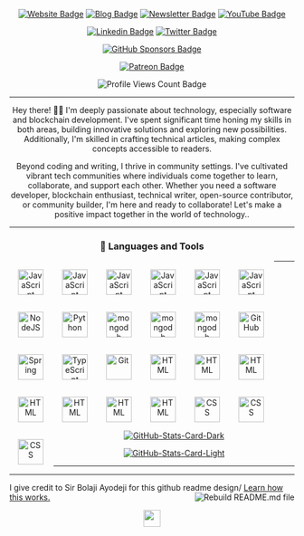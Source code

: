 <div align="center">
<p><a href="https://moses-xbe9.onrender.com/"><img src="https://img.shields.io/badge/-Website-3B7EBF?style=for-the-badge&amp;logo=amp&amp;lgoColor=white" alt="Website Badge"></a> <a href="https://moses-sunday.hashnode.dev/"><img src="https://img.shields.io/badge/-Blog-3B7EBF?style=for-the-badge&amp;logo=Hashnode&amp;logoColor=white" alt="Blog Badge"></a> <a href="https://moses-sunday.hashnode.dev/newsletter"><img src="https://img.shields.io/badge/-Newsletter-3B7EBF?style=for-the-badge&amp;logo=Substack&amp;logoColor=white" alt="Newsletter Badge"></a> <a href="https://youtube.com/@devs_hub_?si=P44Q7EVJFkIEfEvZ"><img src="https://img.shields.io/badge/-Youtube-3B7EBF?style=for-the-badge&amp;logo=Youtube&amp;logoColor=white" alt="YouTube Badge"></a>

<!-- <a href="https://slides.com/bolajiayodeji"><img src="https://img.shields.io/badge/-Slides-3B7EBF?style=for-the-badge&amp;logo=slides&amp;logoColor=white" alt="Slides Badge"></a>  -->

<a href="www.linkedin.com/in/moses-sunday"><img src="https://img.shields.io/badge/-LinkedIn-3B7EBF?style=for-the-badge&amp;logo=Linkedin&amp;logoColor=white" alt="Linkedin Badge"></a> <a href="https://twitter.com/Moses_Sunday_"><img src="https://img.shields.io/badge/@Moses_Sunday_-3B7EBF?style=for-the-badge&amp;logo=x&amp;logoColor=white" alt="Twitter Badge"></a>

<a href="https://github.com/sponsors/BolajiAyodeji"><img src="https://img.shields.io/badge/-github%20sponsors-3B7EBF?style=for-the-badge&amp;logo=github&amp;logoColor=white" alt="GitHub Sponsors Badge"></a>

<a href="https://patreon.com/bolajiayodeji"><img src="https://img.shields.io/badge/-Patreon-3B7EBF?style=for-the-badge&amp;logo=Patreon&amp;logoColor=white" alt="Patreon Badge"></a>

<img src="https://komarev.com/ghpvc/?username=Moses-main&amp;style=for-the-badge" alt="Profile Views Count Badge"></p>

<hr>
<p>
Hey there! 👋🏾 I'm deeply passionate about technology, especially software and blockchain development. I've spent significant time honing my skills in both areas, building innovative solutions and exploring new possibilities. Additionally, I'm skilled in crafting technical articles, making complex concepts accessible to readers.</p>

<!-- <p>
As an advocate for open-source collaboration, I actively contribute to projects that drive progress and innovation in the tech industry. I believe in the power of community-driven development to create meaningful impact.</p> -->

<p>
Beyond coding and writing, I thrive in community settings. I've cultivated vibrant tech communities where individuals come together to learn, collaborate, and support each other. Whether you need a software developer, blockchain enthusiast, technical writer, open-source contributor, or community builder, I'm here and ready to collaborate! Let's make a positive impact together in the world of technology..</p>

<hr>

### 🧰 Languages and Tools

<!-- Rust -->

<img align="left" alt="JavaScript" width="45px" style="padding:15px;"
src="https://cdn.jsdelivr.net/gh/devicons/devicon@latest/icons/rust/rust-original.svg" />

<!-- Solidity -->

<img align="left" alt="JavaScript" width="45px" style="padding:15px;"
src="https://cdn.jsdelivr.net/gh/devicons/devicon@latest/icons/solidity/solidity-original.svg" />

<!-- HardHat -->

<img align="left" alt="JavaScript" width="45px" style="padding:15px;" src="https://cdn.jsdelivr.net/gh/devicons/devicon@latest/icons/hardhat/hardhat-original.svg" />

<!-- Django -->

<img align="left" alt="JavaScript" width="45px" style="padding:15px;" src="https://cdn.jsdelivr.net/gh/devicons/devicon@latest/icons/django/django-plain.svg" />

<!-- React -->
<img align="left" alt="JavaScript" width="45px" style="padding:15px;" src="https://cdn.jsdelivr.net/gh/devicons/devicon@latest/icons/react/react-original.svg" />

<!-- Javascript -->
<img align="left" alt="JavaScript" width="45px" style="padding:15px;" src="https://cdn.jsdelivr.net/gh/devicons/devicon/icons/javascript/javascript-plain.svg" />

<!-- Node Js -->
<img align="left" alt="NodeJS" width="45px" style="padding:15px;" src="https://cdn.jsdelivr.net/gh/devicons/devicon/icons/nodejs/nodejs-original.svg" />

<!-- Python -->
<img align="left" alt="Python" width="45px" style="padding:15px;" src="https://cdn.jsdelivr.net/gh/devicons/devicon/icons/python/python-plain.svg" />

<!-- MySQL -->
<img align="left" alt="mongodb" width="45px" style="padding:15px;" src="https://cdn.jsdelivr.net/gh/devicons/devicon/icons/mysql/mysql-original-wordmark.svg"/>

<!-- Github -->
<img align="left" alt="mongodb" width="45px" style="padding:15px;" src="https://cdn.jsdelivr.net/gh/devicons/devicon/icons/github/github-original.svg" />

<!-- Composer -->
<img align="left" alt="mongodb" width="45px" style="padding:15px;" src="https://cdn.jsdelivr.net/gh/devicons/devicon/icons/composer/composer-original.svg"/>

<!-- Github -->
<img align="left" alt="GitHub" width="45px" style="padding:15px;" src="https://cdn.jsdelivr.net/gh/devicons/devicon/icons/github/github-original.svg" />

<!-- VS Code -->
<img align="left" alt="Java" width="0px" style="padding:15px;" src="https://cdn.jsdelivr.net/gh/devicons/devicon/icons/vscode/vscode-original-wordmark.svg"/>

<!-- Azure -->
<img align="left" alt="Spring" width="45px" style="padding:15px;"  src="https://cdn.jsdelivr.net/gh/devicons/devicon/icons/azure/azure-original-wordmark.svg" />

<!-- Slack -->
<img align="left" alt="TypeScript" width="45px" style="padding:15px;" src="https://cdn.jsdelivr.net/gh/devicons/devicon/icons/slack/slack-original.svg"/>

<!-- Git -->
<img align="left" alt="Git" width="45px" style="padding:15px;" src="https://cdn.jsdelivr.net/gh/devicons/devicon/icons/git/git-original.svg" />

<!-- HTML5 -->
<img align="left" alt="HTML" width="45px" style="padding:15px;" src="https://cdn.jsdelivr.net/gh/devicons/devicon/icons/html5/html5-plain.svg" />

<!-- Node Js -->
<img align="left" alt="HTML" width="45px" style="padding:15px;"  src="https://cdn.jsdelivr.net/gh/devicons/devicon/icons/nodejs/nodejs-original-wordmark.svg" />

<!-- Laravel -->

<img align="left" alt="HTML" width="45px" style="padding:15px;"   
src="https://cdn.jsdelivr.net/gh/devicons/devicon@latest/icons/laravel/laravel-original-wordmark.svg" />

<!-- Express js3 -->
<img align="left" alt="HTML" width="45px" style="padding:15px;"  src="https://cdn.jsdelivr.net/gh/devicons/devicon/icons/express/express-original.svg"/>

<!-- Mongo DB -->
<img align="left" alt="HTML" width="45px" style="padding:15px;"  src="https://cdn.jsdelivr.net/gh/devicons/devicon/icons/mongodb/mongodb-original-wordmark.svg"/>

<!-- Bash -->
<img align="left" alt="HTML" width="45px" style="padding:15px;"  src="https://cdn.jsdelivr.net/gh/devicons/devicon/icons/bash/bash-original.svg"/>

<!-- Bootstrap -->
<img align="left" alt="HTML" width="45px" style="padding:15px;"  src="https://cdn.jsdelivr.net/gh/devicons/devicon/icons/bootstrap/bootstrap-original.svg"  />

<!-- PHP -->
<img align="left" alt="CSS" width="45px" style="padding:15px;" src="https://cdn.jsdelivr.net/gh/devicons/devicon/icons/php/php-original.svg" />

<!-- jQuery -->
<img align="left" alt="CSS" width="45px" style="padding:15px;" src="https://cdn.jsdelivr.net/gh/devicons/devicon/icons/jquery/jquery-original-wordmark.svg" />

<!-- CSS3 -->
<img align="left" alt="CSS" width="45px" style="padding:15px;" src="https://cdn.jsdelivr.net/gh/devicons/devicon/icons/css3/css3-plain.svg" />

</hr>
<hr>
<p><a href="https://github.com/Moses-main/Moses-main#gh-dark-mode-only"><img src="https://github-readme-stats.vercel.app/api?username=Moses-main&amp;show_icons=true&amp;hide_border=true&amp;include_all_commits=true&amp;card_width=600&amp;custom_title=GitHub%20Open%20Source%20Stats&amp;title_color=3B7EBF&amp;text_color=FFF&amp;icon_color=3B7EBF&amp;hide=contribs&amp;show=reviews,prs_merged,prs_merged_percentage&amp;theme=transparent#gh-dark-mode-only" alt="GitHub-Stats-Card-Dark"></a></p>

<p><a href="https://github.com/Moses-main/Moses-main#gh-light-mode-only"><img src="https://github-readme-stats.vercel.app/api?username=Moses-main&amp;show_icons=true&amp;hide_border=true&amp;include_all_commits=true&amp;card_width=600&amp;custom_title=GitHub%20Open%20Source%20Stats&amp;title_color=3B7EBF&amp;text_color=474A4E&amp;icon_color=3B7EBF&amp;hide=contribs&amp;show=reviews,prs_merged,prs_merged_percentage&amp;theme=transparent#gh-light-mode-only" alt="GitHub-Stats-Card-Light"></a></p>
  </div>
<hr>

<!-- <h2>Highlights</h2>
  <details>
  <summary>OSS Projects</summary>
  <br />
  Here are some of my other projects you might want to check out that are not pinned:
  <br />
<br />
  <ul><li><a href=https://github.com/BolajiAyodeji/chat-with-siri target="_blank" rel="noopener noreferrer">BolajiAyodeji/chat-with-siri</a> (<b>10</b> ✨ and <b>2</b> 🍴): 🤖 A text-to-speech chatbot built using Nextjs, OpenAI, and ElevenLabs.</li><li><a href=https://github.com/BolajiAyodeji/attraktives-headshot target="_blank" rel="noopener noreferrer">BolajiAyodeji/attraktives-headshot</a> (<b>3</b> ✨ and <b>0</b> 🍴): An image background removal app and a demo design editor built using CreativeEditor Engine/SDK and Clerk.</li><li><a href=https://github.com/BolajiAyodeji/BolajiAyodeji target="_blank" rel="noopener noreferrer">BolajiAyodeji/BolajiAyodeji</a> (<b>15</b> ✨ and <b>22</b> 🍴): My automated GitHub README Profile built using Nodejs, TypeScript, and GitHub Actions.</li><li><a href=https://github.com/BolajiAyodeji/fed-unis-perf-eval target="_blank" rel="noopener noreferrer">BolajiAyodeji/fed-unis-perf-eval</a> (<b>3</b> ✨ and <b>1</b> 🍴): Research: Accessibility And Performance Evaluation Of Federal University Websites In Nigeria.</li><li><a href=https://github.com/BolajiAyodeji/movie_reviews_sentiment_analysis target="_blank" rel="noopener noreferrer">BolajiAyodeji/movie_reviews_sentiment_analysis</a> (<b>4</b> ✨ and <b>1</b> 🍴): A ML model that will predict whether a movie review is positive or negative.</li><li><a href=https://github.com/BolajiAyodeji/dotfiles target="_blank" rel="noopener noreferrer">BolajiAyodeji/dotfiles</a> (<b>10</b> ✨ and <b>3</b> 🍴): My dotfiles, aliases, configurations, and general workspace setup.</li><li><a href=https://github.com/BolajiAyodeji/hh-store target="_blank" rel="noopener noreferrer">BolajiAyodeji/hh-store</a> (<b>1</b> ✨ and <b>0</b> 🍴): Demo of a fully functional e-commerce store and blog for my "Integrating Hashnode Headless CMS with Ecommerce Platforms" tutorial.</li>
<li>More coming soon :).</li>
</ul>
  </details>
  <details>
  <summary>OSS Learning Materials</summary>
  <br />
  Here are some of my unique-styled workshop materials you can use to learn key concepts at your own pace:
  <br />
<br />
  <ul><li><a href=https://github.com/BolajiAyodeji/deploy-ml-web-workshop target="_blank" rel="noopener noreferrer">BolajiAyodeji/deploy-ml-web-workshop</a> (<b>13</b> ✨ and <b>3</b> 🍴): In this workshop, you will learn how to build a machine learning model using Python/Scikit-Learn, turn the model into an API using Python/Flask, test the API, build web applications using HTML/CSS/JavaScript/Nextjs, and deploy it to the web for global usage by end-users.</li><li><a href=https://github.com/BolajiAyodeji/cl-composable-commerce-workshop target="_blank" rel="noopener noreferrer">BolajiAyodeji/cl-composable-commerce-workshop</a> (<b>8</b> ✨ and <b>6</b> 🍴): In this workshop, you will learn how to build a completely static ecommerce solution with Commerce Layer, Demo Stores, and some other dev tools.</li>
<li>More coming soon :).</li>
</ul>
  </details>
  <details>
  <summary>Recent Blogposts</summary>
  <br />
  <ul>
    <li><a href=https://blog.bolajiayodeji.com/how-to-build-an-audio-chatbot-with-nextjs-openai-and-elevenlabs?utm_source=github-profile target="_blank" rel="noopener noreferrer">How to Build an Audio Chatbot with Nextjs, OpenAI, and ElevenLabs</a> (18/3/2024).</li><li><a href=https://blog.bolajiayodeji.com/how-to-create-an-automated-profile-readme-using-nodejs-and-github-actions?utm_source=github-profile target="_blank" rel="noopener noreferrer">How to Create an Automated Profile README using Nodejs and GitHub Actions</a> (4/12/2023).</li><li><a href=https://blog.bolajiayodeji.com/my-developer-advocate-portfolio?utm_source=github-profile target="_blank" rel="noopener noreferrer">My Developer Advocate Portfolio</a> (28/8/2023).</li><li><a href=https://blog.bolajiayodeji.com/building-an-ecommerce-store-with-nextjs-and-commerce-layer-demo-store?utm_source=github-profile target="_blank" rel="noopener noreferrer">Building an Ecommerce Store with Nextjs and Commerce Layer Demo Store</a> (21/1/2023).</li><li><a href=https://blog.bolajiayodeji.com/introducing-github-community-health-files?utm_source=github-profile target="_blank" rel="noopener noreferrer">Introducing GitHub Community Health Files</a> (27/9/2022).</li>
  </ul>
<p>Read more blog posts: <a href="https://blog.bolajiayodeji.com">https://blog.bolajiayodeji.com</a>.</p>
  </details>
  <details>
  <summary>Recent Newsletters</summary>
  <br />
  <ul>
    <li><a href=https://bawd.bolajiayodeji.com/p/bawd-121-lessons-from-7-years-of?utm_source=github-profile target="_blank" rel="noopener noreferrer">[BAWD #121] Lessons from 7+ Years of Indie Hacking</a> (19/3/2024).</li><li><a href=https://bawd.bolajiayodeji.com/p/bawd-120-react-server-components?utm_source=github-profile target="_blank" rel="noopener noreferrer">[BAWD #120] React Server Components and OSS Fellowship</a> (20/2/2024).</li><li><a href=https://bawd.bolajiayodeji.com/p/bawd-119-2024-and-the-ux-of-uuids?utm_source=github-profile target="_blank" rel="noopener noreferrer">[BAWD #119] 2024 and The UX of UUIDs</a> (17/1/2024).</li><li><a href=https://bawd.bolajiayodeji.com/p/bawd-118-the-valley-of-code-and-oss?utm_source=github-profile target="_blank" rel="noopener noreferrer">[BAWD #118] The Valley of Code and OSS Alternatives</a> (17/12/2023).</li><li><a href=https://bawd.bolajiayodeji.com/p/bawd-117-html-first-and-react-native?utm_source=github-profile target="_blank" rel="noopener noreferrer">[BAWD #117] HTML First and React Native AI</a> (28/11/2023).</li>
  </ul>
<p>Read more newsletter issues: <a href="https://bawd.bolajiayodeji.com">https://bawd.bolajiayodeji.com</a>.</p>
  </details>
  <details>
  <summary>Quick Tips</summary>
<ul>
<li>
<p>💬 How to reach me: DM <a href="https://twitter.com/iambolajiayo">@iambolajiayo</a> on X (Twitter).</p>
</li>
<li>
<p>📬 Where to find me: Subscribe to my <a href="https://bawd.bolajiayodeji.com/subscribe">newsletter</a> to hear from me bi-weekly or send a game request on <a href="https://chess.com/member/bolajiayodeji">chess.com</a>.</p>
</li>
<li>
<p>📖 Book recommendations: <a href="https://bit.ly/3EdCFUW">Knowing God by J. I. Packer</a> and <a href="https://bit.ly/45r1kBH">Atomic Habits by James Clear</a>.</p>
</li>
<li>
<p>💙 Fun fact: I'm in a blissful relationship <a href="https://biblegateway.com/passage/?search=1+Corinthians+15%3A1-11&amp;version=NKJV">with Jesus Christ</a>. Check <a href="https://bit.ly/3KYYHij">this</a> out :).</p>
</li>
</ul>
  </details> -->
<hr>
<p>  I give credit to Sir Bolaji Ayodeji for this github readme design/
<a href="https://blog.bolajiayodeji.com/how-to-create-an-automated-profile-readme-using-nodejs-and-github-actions?utm_source=github-profile">Learn how this works.</a> <a href="https://github.com/BolajiAyodeji/BolajiAyodeji/actions/workflows/build.yml"><img src="https://github.com/BolajiAyodeji/BolajiAyodeji/actions/workflows/build.yml/badge.svg" align="right" alt="Rebuild README.md file"></a></p>
  <div align="center">
<p><a href="https://bolajiayodeji.com" target="_blank" rel="noopener noreferrer"><img src="https://bolajiayodeji.com/favicon.png" width="30" /></a></p>
  </div>
